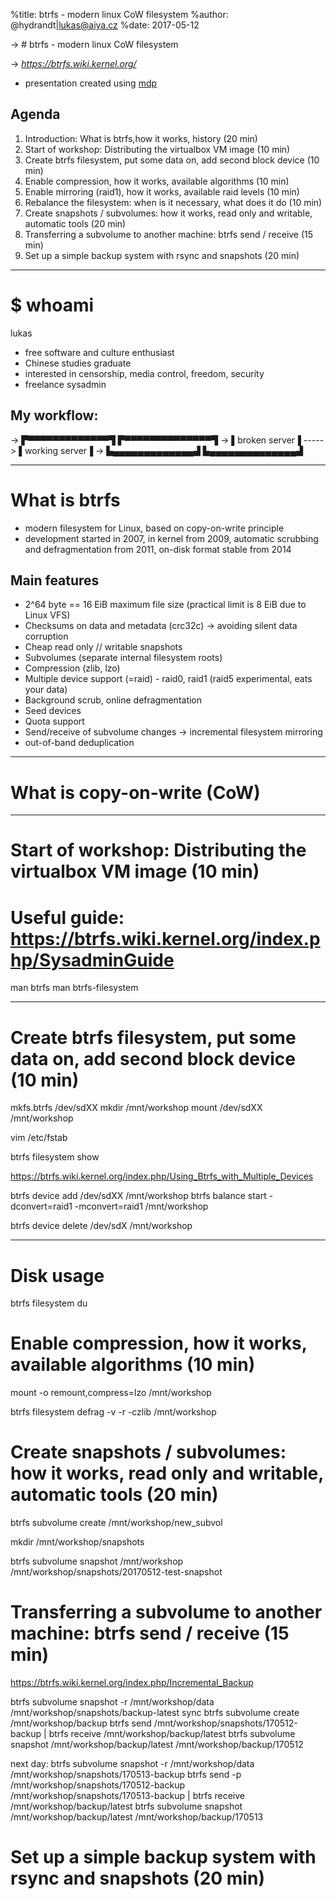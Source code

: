 %title: btrfs - modern linux CoW filesystem
%author: @hydrandt|lukas@aiya.cz
%date: 2017-05-12

-> # btrfs - modern linux CoW filesystem

-> *https://btrfs.wiki.kernel.org/*

* presentation created using [mdp](https://github.com/visit1985/mdp)

## Agenda
1. Introduction: What is btrfs,how it works, history (20 min)
2. Start of workshop: Distributing the virtualbox VM image (10 min)
3. Create btrfs filesystem, put some data on, add second block device (10 min)
4. Enable compression, how it works, available algorithms (10 min)
5. Enable mirroring (raid1), how it works, available raid levels (10 min)
6. Rebalance the filesystem: when is it necessary, what does it do (10 min)
7. Create snapshots / subvolumes: how it works, read only and writable, automatic tools (20 min)
8. Transferring a subvolume to another machine: btrfs send / receive (15 min)
9. Set up a simple backup system with rsync and snapshots (20 min)

---

# $ whoami
lukas

* free software and culture enthusiast
* Chinese studies graduate
* interested in censorship, media control, freedom, security
* freelance sysadmin


## My workflow:

-> ▛▀▀▀▀▀▀▀▀▀▀▀▀▀▜          ▛▀▀▀▀▀▀▀▀▀▀▀▀▀▀▜
-> ▌broken server▐  ----->  ▌working server▐
-> ▙▄▄▄▄▄▄▄▄▄▄▄▄▄▟          ▙▄▄▄▄▄▄▄▄▄▄▄▄▄▄▟


---

# What is btrfs

* modern filesystem for Linux, based on copy-on-write principle
* development started in 2007, in kernel from 2009, automatic scrubbing and defragmentation from 2011, on-disk format stable from 2014

## Main features

* 2^64 byte == 16 EiB maximum file size (practical limit is 8 EiB due to Linux VFS) 
* Checksums on data and metadata (crc32c)  -> avoiding silent data corruption
* Cheap read only // writable snapshots
* Subvolumes (separate internal filesystem roots)
* Compression (zlib, lzo)
* Multiple device support (=raid) - raid0, raid1 (raid5 experimental, eats your data)
* Background scrub, online defragmentation
* Seed devices
* Quota support
* Send/receive of subvolume changes -> incremental filesystem mirroring
* out-of-band deduplication



---

# What is copy-on-write (CoW)

---


# Start of workshop: Distributing the virtualbox VM image (10 min)

# Useful guide: https://btrfs.wiki.kernel.org/index.php/SysadminGuide

man btrfs
man btrfs-filesystem

---

# Create btrfs filesystem, put some data on, add second block device (10 min)

mkfs.btrfs /dev/sdXX
mkdir /mnt/workshop
mount /dev/sdXX /mnt/workshop

vim /etc/fstab

btrfs filesystem show

https://btrfs.wiki.kernel.org/index.php/Using_Btrfs_with_Multiple_Devices

btrfs device add /dev/sdXX /mnt/workshop
btrfs balance start -dconvert=raid1 -mconvert=raid1 /mnt/workshop

btrfs device delete /dev/sdX /mnt/workshop

---

# Disk usage

btrfs filesystem du 


# Enable compression, how it works, available algorithms (10 min)

mount -o remount,compress=lzo /mnt/workshop

btrfs filesystem defrag -v -r -czlib /mnt/workshop


# Create snapshots / subvolumes: how it works, read only and writable, automatic tools (20 min)

btrfs subvolume create /mnt/workshop/new_subvol

mkdir /mnt/workshop/snapshots

btrfs subvolume snapshot /mnt/workshop /mnt/workshop/snapshots/20170512-test-snapshot

# Transferring a subvolume to another machine: btrfs send / receive (15 min)

https://btrfs.wiki.kernel.org/index.php/Incremental_Backup

btrfs subvolume snapshot -r /mnt/workshop/data /mnt/workshop/snapshots/backup-latest
sync
btrfs subvolume create /mnt/workshop/backup
btrfs send /mnt/workshop/snapshots/170512-backup | btrfs receive /mnt/workshop/backup/latest
btrfs subvolume snapshot /mnt/workshop/backup/latest /mnt/workshop/backup/170512

next day:
btrfs subvolume snapshot -r /mnt/workshop/data /mnt/workshop/snapshots/170513-backup
btrfs send -p /mnt/workshop/snapshots/170512-backup /mnt/workshop/snapshots/170513-backup | btrfs receive /mnt/workshop/backup/latest
btrfs subvolume snapshot /mnt/workshop/backup/latest /mnt/workshop/backup/170513



# Set up a simple backup system with rsync and snapshots (20 min)

